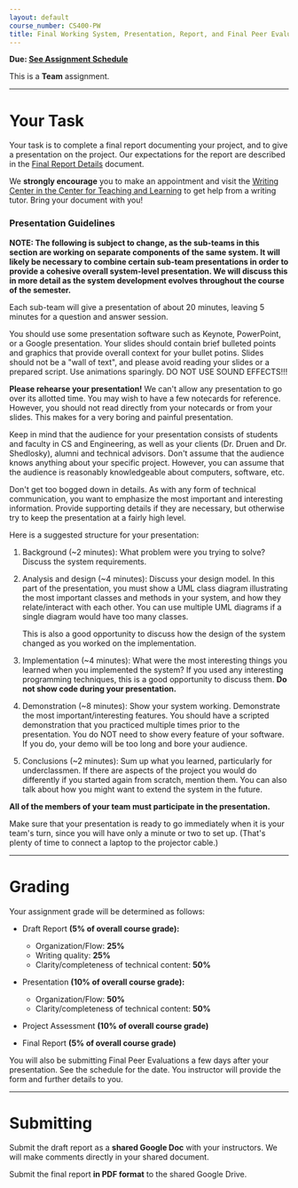 ```yaml
---
layout: default
course_number: CS400-PW
title: Final Working System, Presentation, Report, and Final Peer Evaluations
---
```


**Due: [See Assignment Schedule](../schedule.html)**

This is a **Team** assignment.

--- --- --- --- --- --- --- --- --- --- --- --- --- --- --- --- --- --- --- --- --- --- --- ---

# Your Task

Your task is to complete a final report documenting your project, and to give a presentation on the project. Our expectations for the report are described in the [Final Report Details](finalreport.html) document.

We **strongly encourage** you to make an appointment and visit the [Writing Center in the Center for Teaching and Learning](http://www.ycp.edu/offices-and-services/center-for-teaching-and-learning/writing-center/) to get help from a writing tutor. Bring your document with you!

### Presentation Guidelines

**NOTE: The following is subject to change, as the sub-teams in this section are working on separate components of the same system.  It will likely be necessary to combine certain sub-team presentations in order to provide a cohesive overall system-level presentation.  We will discuss this in more detail as the system development evolves throughout the course of the semester.**

Each sub-team will give a presentation of about 20 minutes, leaving 5 minutes for a question and answer session.

You should use some presentation software such as Keynote, PowerPoint, or a Google presentation. Your slides should contain brief bulleted points and graphics that provide overall context for your bullet potins. Slides should not be a "wall of text", and please avoid reading your slides or a prepared script. Use animations sparingly. DO NOT USE SOUND EFFECTS!!!

**Please rehearse your presentation!** We can't allow any presentation to go over its allotted time. You may wish to have a few notecards for reference. However, you should not read directly from your notecards or from your slides. This makes for a very boring and painful presentation.

Keep in mind that the audience for your presentation consists of students and faculty in CS and Engineering, as well as your clients (Dr. Druen and Dr. Shedlosky), alumni and technical advisors. Don't assume that the audience knows anything about your specific project. However, you can assume that the audience is reasonably knowledgeable about computers, software, etc.

Don't get too bogged down in details. As with any form of technical communication, you want to emphasize the most important and interesting information. Provide supporting details if they are necessary, but otherwise try to keep the presentation at a fairly high level.

Here is a suggested structure for your presentation:

1.  Background (\~2 minutes): What problem were you trying to solve? Discuss the system requirements.

2.  Analysis and design (\~4 minutes): Discuss your design model. In this part of the presentation, you must show a UML class diagram illustrating the most important classes and methods in your system, and how they relate/interact with each other. You can use multiple UML diagrams if a single diagram would have too many classes.

    This is also a good opportunity to discuss how the design of the system changed as you worked on the implementation.

3.  Implementation (\~4 minutes): What were the most interesting things you learned when you implemented the system? If you used any interesting programming techniques, this is a good opportunity to discuss them. **Do not show code during your presentation.**

4.  Demonstration (\~8 minutes): Show your system working. Demonstrate the most important/interesting features. You should have a scripted demonstration that you practiced multiple times prior to the presentation. You do NOT need to show every feature of your software. If you do, your demo will be too long and bore your audience.

5.  Conclusions (\~2 minutes): Sum up what you learned, particularly for underclassmen. If there are aspects of the project you would do differently if you started again from scratch, mention them. You can also talk about how you might want to extend the system in the future.

**All of the members of your team must participate in the presentation.**

Make sure that your presentation is ready to go immediately when it is your team's turn, since you will have only a minute or two to set up. (That's plenty of time to connect a laptop to the projector cable.)

--- --- --- --- --- --- --- --- --- --- --- --- --- --- --- --- --- --- --- --- --- --- --- ---



# Grading

Your assignment grade will be determined as follows:

-   Draft Report **(5% of overall course grade):**
    -   Organization/Flow: **25%**
    -   Writing quality: **25%**
    -   Clarity/completeness of technical content: **50%**

-   Presentation **(10% of overall course grade):**
    -   Organization/Flow: **50%**
    -   Clarity/completeness of technical content: **50%**

-   Project Assessment **(10% of overall course grade)**

-   Final Report **(5% of overall course grade)**

You will also be submitting Final Peer Evaluations a few days after your presentation.  See the schedule for the date.  You instructor will provide the form and further details to you.

--- --- --- --- --- --- --- --- --- --- --- --- --- --- --- --- --- --- --- --- --- --- --- ---



# Submitting

Submit the draft report as a **shared Google Doc** with your instructors.
We will make comments directly in your shared document.

Submit the final report **in PDF format** to the shared Google Drive.
